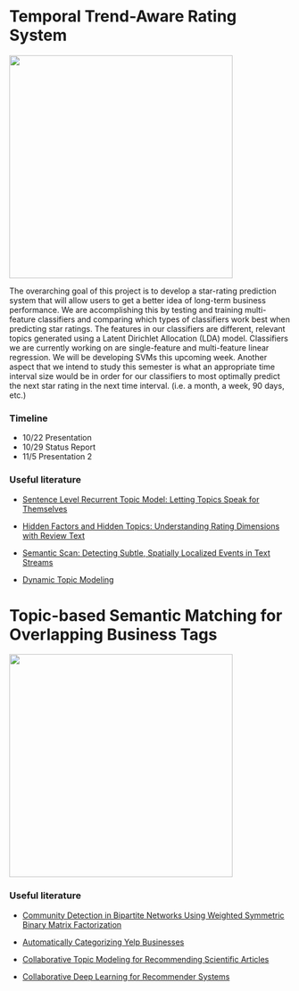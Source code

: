 # Temporal Trend-Aware Rating System


<img src="https://i.stack.imgur.com/BRU19.png" width="400">

The overarching goal of this project is to develop a star-rating prediction system that will allow users to get a better idea of long-term business performance. We are accomplishing this by testing and training multi-feature classifiers and comparing which types of classifiers work best when predicting star ratings. The features in our classifiers are different, relevant topics generated using a Latent Dirichlet Allocation (LDA) model. Classifiers we are currently working on are single-feature and multi-feature linear regression. We will be developing SVMs this upcoming week. Another aspect that we intend to study this semester is what an appropriate time interval size would be in order for our classifiers to most optimally predict the next star rating in the next time interval. (i.e. a month, a week, 90 days, etc.)  

### Timeline
- 10/22 Presentation
- 10/29 Status Report
- 11/5 Presentation 2


### Useful literature
- [Sentence Level Recurrent Topic Model: Letting Topics Speak for Themselves](https://arxiv.org/pdf/1604.02038.pdf)

- [Hidden Factors and Hidden Topics: Understanding Rating Dimensions with Review Text](http://i.stanford.edu/~julian/pdfs/recsys_extended.pdf)

- [Semantic Scan: Detecting Subtle, Spatially Localized Events in Text Streams](https://arxiv.org/pdf/1602.04393.pdf)

- [Dynamic Topic Modeling](http://www.cs.columbia.edu/~blei/papers/BleiLafferty2006a.pdf)

# Topic-based Semantic Matching for Overlapping Business Tags

<img src="https://upload.wikimedia.org/wikipedia/commons/2/22/SocialNetworkAnalysis.png" width="400">

### Useful literature
- [Community Detection in Bipartite Networks Using Weighted Symmetric
Binary Matrix Factorization](https://arxiv.org/pdf/1502.04428.pdf)

- [Automatically Categorizing Yelp Businesses](https://engineeringblog.yelp.com/2015/09/automatically-categorizing-yelp-businesses.html)

- [Collaborative Topic Modeling for Recommending Scientific Articles](http://www.cs.columbia.edu/~blei/papers/WangBlei2011.pdf)

- [Collaborative Deep Learning for Recommender Systems](https://arxiv.org/pdf/1409.2944.pdf)
